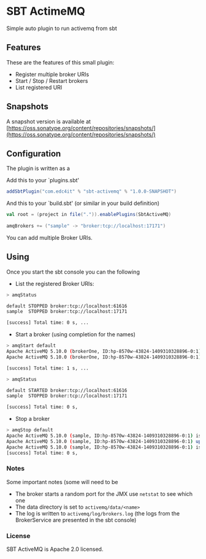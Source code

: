 # SBT ActimeMQ

Simple auto plugin to run activemq from sbt

## Features

These are the features of this small plugin:

- Register multiple broker URIs
- Start / Stop / Restart brokers
- List registered URI

## Snapshots

A snapshot version is available at 
[https://oss.sonatype.org/content/repositories/snapshots/](https://oss.sonatype.org/content/repositories/snapshots/)


## Configuration

The plugin is written as a 

Add this to your `plugins.sbt' 

```scala
addSbtPlugin("com.edc4it" % "sbt-activemq" % "1.0.0-SNAPSHOT")
```

And this to your `build.sbt' (or similar in your build definition)
```scala
val root = (project in file(".")).enablePlugins(SbtActiveMQ)
 
amqBrokers += ("sample" -> "broker:tcp://localhost:17171")
```

You can add multiple Broker URIs. 

## Using

Once you start the sbt console you can the following

- List the registered Broker URIs:

```bash
> amqStatus

default STOPPED broker:tcp://localhost:61616
sample  STOPPED broker:tcp://localhost:17171

[success] Total time: 0 s, ...
```

- Start a broker (using completion for the names)

```bash
> amqStart default
Apache ActiveMQ 5.10.0 (brokerOne, ID:hp-8570w-43824-1409310328896-0:1) is starting
Apache ActiveMQ 5.10.0 (brokerOne, ID:hp-8570w-43824-1409310328896-0:1) started

[success] Total time: 1 s, ...

> amqStatus

default STARTED broker:tcp://localhost:61616
sample  STOPPED broker:tcp://localhost:17171

[success] Total time: 0 s,
```

- Stop a broker

```bash
> amqStop default
Apache ActiveMQ 5.10.0 (sample, ID:hp-8570w-43824-1409310328896-0:1) is shutting down
Apache ActiveMQ 5.10.0 (sample, ID:hp-8570w-43824-1409310328896-0:1) uptime 1 minute
Apache ActiveMQ 5.10.0 (sample, ID:hp-8570w-43824-1409310328896-0:1) is shutdown 
[success] Total time: 0 s,

```

### Notes

Some important notes (some will need to be 

- The broker starts a random port for the JMX use `netstat` to see which one
- The data directory is set to `activemq/data/<name>`
- The log is written to `activemq/log/brokers.log` (the logs from the BrokerService are presented in the sbt console)

### License

SBT ActiveMQ  is Apache 2.0 licensed.


